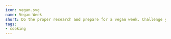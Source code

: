 ```yaml
---
icon: vegan.svg
name: Vegan Week
short: Do the proper research and prepare for a vegan week. Challenge your cooking!
tags:
- cooking
---
```

